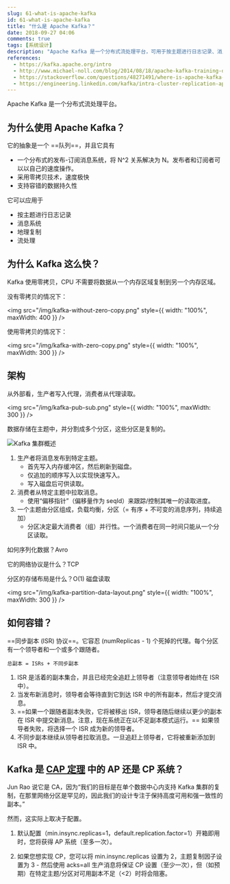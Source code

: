 ```yaml
---
slug: 61-what-is-apache-kafka
id: 61-what-is-apache-kafka
title: "什么是 Apache Kafka？"
date: 2018-09-27 04:06
comments: true
tags: [系统设计]
description: "Apache Kafka 是一个分布式流处理平台，可用于按主题进行日志记录、消息系统的地理复制或流处理。由于其零拷贝技术，它比其他平台快得多。"
references:
  - https://kafka.apache.org/intro
  - http://www.michael-noll.com/blog/2014/08/18/apache-kafka-training-deck-and-tutorial/
  - https://stackoverflow.com/questions/48271491/where-is-apache-kafka-placed-in-the-pacelc-theorem
  - https://engineering.linkedin.com/kafka/intra-cluster-replication-apache-kafka
---
```


Apache Kafka 是一个分布式流处理平台。

## 为什么使用 Apache Kafka？

它的抽象是一个 ==队列==，并且它具有

- 一个分布式的发布-订阅消息系统，将 N\^2 关系解决为 N。发布者和订阅者可以以自己的速度操作。
- 采用零拷贝技术，速度极快
- 支持容错的数据持久性

它可以应用于

- 按主题进行日志记录
- 消息系统
- 地理复制
- 流处理

## 为什么 Kafka 这么快？

Kafka 使用零拷贝，CPU 不需要将数据从一个内存区域复制到另一个内存区域。

没有零拷贝的情况下：

<img
src="/img/kafka-without-zero-copy.png"
style={{ width: "100%", maxWidth: 400 }}
/>

使用零拷贝的情况下：

<img
src="/img/kafka-with-zero-copy.png"
style={{ width: "100%", maxWidth: 300 }}
/>

## 架构

从外部看，生产者写入代理，消费者从代理读取。

<img src="/img/kafka-pub-sub.png" style={{ width: "100%", maxWidth: 300 }} />

数据存储在主题中，并分割成多个分区，这些分区是复制的。

![Kafka 集群概述](/img/kafka-cluster-overview.png)

1. 生产者将消息发布到特定主题。
   - 首先写入内存缓冲区，然后刷新到磁盘。
   - 仅追加的顺序写入以实现快速写入。
   - 写入磁盘后可供读取。
2. 消费者从特定主题中拉取消息。
   - 使用“偏移指针”（偏移量作为 seqId）来跟踪/控制其唯一的读取进度。
3. 一个主题由分区组成，负载均衡，分区（= 有序 + 不可变的消息序列，持续追加）
   - 分区决定最大消费者（组）并行性。一个消费者在同一时间只能从一个分区读取。

如何序列化数据？Avro

它的网络协议是什么？TCP

分区的存储布局是什么？O(1) 磁盘读取

<img
src="/img/kafka-partition-data-layout.png"
style={{ width: "100%", maxWidth: 300 }}
/>

## 如何容错？

==同步副本 (ISR) 协议==。它容忍 (numReplicas - 1) 个死掉的代理。每个分区有一个领导者和一个或多个跟随者。

`总副本 = ISRs + 不同步副本`

1. ISR 是活着的副本集合，并且已经完全追赶上领导者（注意领导者始终在 ISR 中）。
2. 当发布新消息时，领导者会等待直到它到达 ISR 中的所有副本，然后才提交消息。
3. ==如果一个跟随者副本失败，它将被移出 ISR，领导者随后继续以更少的副本在 ISR 中提交新消息。注意，现在系统正在以不足副本模式运行。== 如果领导者失败，将选择一个 ISR 成为新的领导者。
4. 不同步副本继续从领导者拉取消息。一旦追赶上领导者，它将被重新添加到 ISR 中。

## Kafka 是 [CAP 定理](https://tianpan.co/notes/2018-07-24-replica-and-consistency) 中的 AP 还是 CP 系统？

Jun Rao 说它是 CA，因为“我们的目标是在单个数据中心内支持 Kafka 集群的复制，在那里网络分区是罕见的，因此我们的设计专注于保持高度可用和强一致性的副本。”

然而，这实际上取决于配置。

1. 默认配置（min.insync.replicas=1，default.replication.factor=1）开箱即用时，您将获得 AP 系统（至多一次）。

2. 如果您想实现 CP，您可以将 min.insync.replicas 设置为 2，主题复制因子设置为 3 - 然后使用 acks=all 生产消息将保证 CP 设置（至少一次），但（如预期）在特定主题/分区对可用副本不足（\<2）时将会阻塞。
